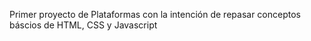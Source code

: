 Primer proyecto de Plataformas con la intención de repasar conceptos báscios de HTML, CSS y Javascript
